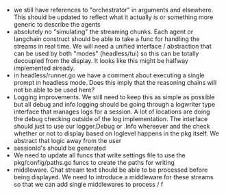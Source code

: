 - we still have references to "orchestrator" in arguments and elsewhere. This should be updated to reflect what it actually is or something more generic to describe the agents
- absolutely no "simulating" the streaming chunks. Each agent or langchain construct should be able to take a func for handling the streams in real time. We will need a unified interface / abstraction that can be used by both "modes" (headless/tui) so this can be totally decoupled from the display. It looks like this might be halfway implemented already.
- in headless/runner.go we have a comment about executing a single prompt in headless mode. Does this imply that the reasoning chains will not be able to be used here?
- Logging improvements. We still need to keep this as simple as possible but all debug and info logging should be going through a logwriter type interface that manages logs for a session. A lot of locations are doing the debug checking outside of the log implementation. The interface should just to use our logger.Debug or .Info whereever and the check whether or not to display based on loglevel happens in the pkg itself. We abstract that logic away from the user
- sessionId's should be generated
- We need to update all funcs that write settings file to use the pkg/config/paths.go funcs to create the paths for writing
- middleware. Chat stream text should be able to be processed before being displayed. We need to introduce a middleware for these streams so that we can add single middlewares to process / f
